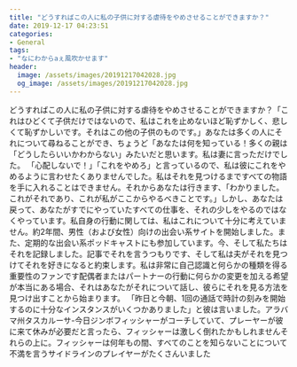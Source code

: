 ```yaml
---
title: "どうすればこの人に私の子供に対する虐待をやめさせることができますか？"
date: 2019-12-17 04:23:51
categories:
- General
tags:
- "なにわからaぇ風吹かせます"
header:
  image: /assets/images/20191217042028.jpg
  og_image: /assets/images/20191217042028.jpg
---
```


どうすればこの人に私の子供に対する虐待をやめさせることができますか？「これはひどくて子供だけではないので、私はこれを止めないほど恥ずかしく、悲しくて恥ずかしいです。それはこの他の子供のものです。」あなたは多くの人にそれについて尋ねることができ、ちょうど「あなたは何を知っている！多くの親は「どうしたらいいかわからない」みたいだと思います。私は妻に言っただけでした。 「心配しないで！」「これをやめろ」と言っているので、私は彼にこれをやめるように言わせたくありませんでした。私はそれを見つけるまですべての物語を手に入れることはできません。それからあなたは行きます、「わかりました。これがそれであり、これが私がここからやるべきことです。」しかし、あなたは戻って、あなたがすでにやっていたすべての仕事を、それの少しをやるのではなくやっています。私自身の行動に関しては、私はこれについて十分に考えていません。約2年間、男性（および女性）向けの出会い系サイトを開始しました。また、定期的な出会い系ポッドキャストにも参加しています。今、そして私たちはそれを記録しました。記事でそれを言うつもりです、そして私は夫がそれを見つけてそれを好きになると約束します。私は非常に自己認識と何らかの種類を得る重要性のファンです配偶者またはパートナーの行動に何らかの変更を加える希望が本当にある場合、それはあなたがそれについて話し、彼らにそれを見る方法を見つけ出すことから始まります。 「昨日と今朝、1回の通話で時計の刻みを開始するのに十分なインスタンスがいくつかありました」と彼は言いました。アラバマ州タスカルーサ-今日ジンボフィッシャーがコーチしていて、プレーヤーが彼に来て休みが必要だと言ったら、フィッシャーは激しく倒れたかもしれませんそれらの上に。フィッシャーは何年もの間、すべてのことを知らないことについて不満を言うサイドラインのプレイヤーがたくさんいました
